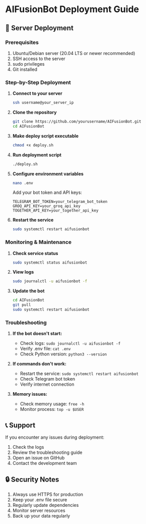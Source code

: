 # AIFusionBot Deployment Guide

## 🚀 Server Deployment

### Prerequisites
1. Ubuntu/Debian server (20.04 LTS or newer recommended)
2. SSH access to the server
3. sudo privileges
4. Git installed

### Step-by-Step Deployment

1. **Connect to your server**
   ```bash
   ssh username@your_server_ip
   ```

2. **Clone the repository**
   ```bash
   git clone https://github.com/yourusername/AIFusionBot.git
   cd AIFusionBot
   ```

3. **Make deploy script executable**
   ```bash
   chmod +x deploy.sh
   ```

4. **Run deployment script**
   ```bash
   ./deploy.sh
   ```

5. **Configure environment variables**
   ```bash
   nano .env
   ```
   Add your bot token and API keys:
   ```env
   TELEGRAM_BOT_TOKEN=your_telegram_bot_token
   GROQ_API_KEY=your_groq_api_key
   TOGETHER_API_KEY=your_together_api_key
   ```

6. **Restart the service**
   ```bash
   sudo systemctl restart aifusionbot
   ```

### Monitoring & Maintenance

1. **Check service status**
   ```bash
   sudo systemctl status aifusionbot
   ```

2. **View logs**
   ```bash
   sudo journalctl -u aifusionbot -f
   ```

3. **Update the bot**
   ```bash
   cd AIFusionBot
   git pull
   sudo systemctl restart aifusionbot
   ```

### Troubleshooting

1. **If the bot doesn't start:**
   - Check logs: `sudo journalctl -u aifusionbot -f`
   - Verify .env file: `cat .env`
   - Check Python version: `python3 --version`

2. **If commands don't work:**
   - Restart the service: `sudo systemctl restart aifusionbot`
   - Check Telegram bot token
   - Verify internet connection

3. **Memory issues:**
   - Check memory usage: `free -h`
   - Monitor process: `top -u $USER`

## 📞 Support

If you encounter any issues during deployment:
1. Check the logs
2. Review the troubleshooting guide
3. Open an issue on GitHub
4. Contact the development team

## 🔒 Security Notes

1. Always use HTTPS for production
2. Keep your .env file secure
3. Regularly update dependencies
4. Monitor server resources
5. Back up your data regularly
